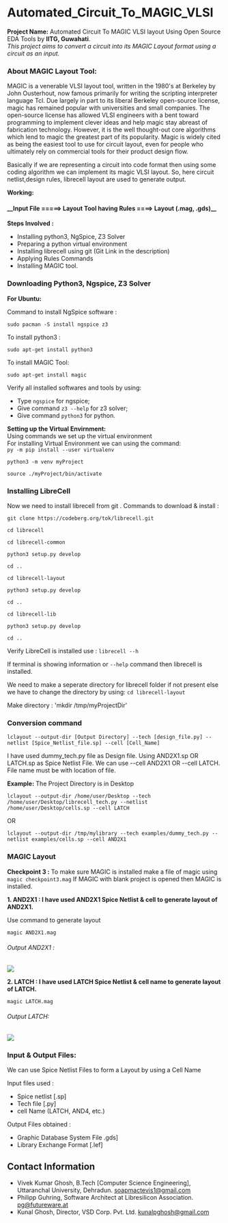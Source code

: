 # Automated_Circuit_To_MAGIC_VLSI
__Project Name:__ Automated Circuit To MAGIC VLSI layout Using Open Source EDA Tools by __IITG, Guwahati__.<br>
<i>This project aims to convert a circuit into its MAGIC Layout format using a circuit as an input. </i>

<h3>About MAGIC Layout Tool: </h3>
<p>MAGIC is a venerable VLSI layout tool, written in the 1980's at Berkeley by John Ousterhout, now famous primarily for writing the scripting interpreter language Tcl. Due largely in part to its liberal Berkeley open-source license, magic has remained popular with universities and small companies. The open-source license has allowed VLSI engineers with a bent toward programming to implement clever ideas and help magic stay abreast of fabrication technology. However, it is the well thought-out core algorithms which lend to magic the greatest part of its popularity. Magic is widely cited as being the easiest tool to use for circuit layout, even for people who ultimately rely on commercial tools for their product design flow. </p>

Basically if we are representing a circuit into code format then using some coding algorithm we can implement its magic VLSI layout.
So, here circuit netlist,design rules, librecell layout are used to generate output.

__Working:__

<h4>
__Input File  =====>   Layout Tool having Rules  ====>  Layout (.mag, .gds)__
</h4>

__Steps Involved :__

- Installing python3, NgSpice, Z3 Solver
- Preparing a python virtual environment
- Installing librecell using git (Git Link in the description)
- Applying Rules Commands 
- Installing MAGIC tool.

### Downloading Python3, Ngspice, Z3 Solver 

__For Ubuntu:__

Command to install NgSpice software : 
```
sudo pacman -S install ngspice z3
```

To install python3 : 
```
sudo apt-get install python3
```

To install MAGIC Tool:

```
sudo apt-get install magic
```

Verify all installed softwares and tools by using:

- Type `ngspice` for ngspice; 
- Give command `z3 --help` for z3 solver;
- Give command `python3` for python.


__Setting up the Virtual Envirnment:__<br>
Using commands we set up the virtual environment<br>
For installing Virtual Environment we can using the command:<br>
`py -m pip install --user virtualenv`

```
python3 -m venv myProject

source ./myProject/bin/activate
```

### Installing LibreCell

Now we need to install librecell from git .
Commands to download & install :

```
git clone https://codeberg.org/tok/librecell.git

cd librecell
```

```
cd librecell-common

python3 setup.py develop

cd ..
```

```
cd librecell-layout

python3 setup.py develop

cd ..
```

```
cd librecell-lib

python3 setup.py develop

cd ..
```

Verify LibreCell is installed use :
`librecell --h`

If terminal is showing information or `--help` command then librecell is installed.

We need to make a seperate directory for librecell folder if not present else we have to change the directory by using:
 `cd librecell-layout`
 
 
 Make directory :
 'mkdir /tmp/myProjectDir'
 
 ### Conversion command
 
 ```
 lclayout --output-dir [Output Directory] --tech [design_file.py] --netlist [Spice_Netlist_file.sp] --cell [Cell_Name]
 ````
 
 I have used dummy_tech.py file as Design file. Using AND2X1.sp OR LATCH.sp as Spice Netlist File. We can use --cell AND2X1  OR   --cell LATCH.
 File name must be with location of file.<br>
 
 __Example:__ The Project Directory is in Desktop
 ```
 lclayout --output-dir /home/user/Desktop --tech /home/user/Desktop/librecell_tech.py --netlist /home/user/Desktop/cells.sp --cell LATCH
 ```
 OR 
 
 ```
 lclayout --output-dir /tmp/mylibrary --tech examples/dummy_tech.py --netlist examples/cells.sp --cell AND2X1
 
 ```
 
 ### MAGIC Layout 
 
 __Checkpoint 3 :__ To make sure MAGIC is installed make a file of magic using `magic checkpoint3.mag`
 If MAGIC with blank project is opened then MAGIC is installed.
 
 __1. AND2X1 : I have used AND2X1 Spice Netlist & cell to generate layout of AND2X1.__
 
 Use command to generate layout 
 
 ```
 magic AND2X1.mag
 ```
 
 <h6>Output AND2X1 :</h6>
 
 <img src ="https://github.com/itsvivekghosh/automated-circuit-to-MAGIC-vlsi-using-eda-tool/blob/master/Images/Output_AND2X1_SS.png">
 
 __2. LATCH : I have used LATCH Spice Netlist & cell name to generate layout of LATCH.__
 
 ```
 magic LATCH.mag
 ```
 
 <h6>Output LATCH:</h6>
 
 <img src ="https://github.com/itsvivekghosh/automated-circuit-to-MAGIC-vlsi-using-eda-tool/blob/master/Images/LATCH.png">
 
 ### Input & Output Files:
 We can use Spice Netlist Files to form a Layout by using a Cell Name<br>
 
 Input files used :   
 - Spice netlist [.sp]
 - Tech file [.py]
 - cell Name (LATCH, AND4, etc.)
                      
 Output Files obtained :  
 - Graphic Database System File .gds]
 - Library Exchange Format [.lef]
 
 ## Contact Information 
 
 - Vivek Kumar Ghosh, B.Tech [Computer Science Engineering], Uttaranchal University, Dehradun. soapmactevis1@gmail.com
 - Philipp Guhring, Software Architect at Libresilicon Association. pg@futureware.at
 - Kunal Ghosh, Director, VSD Corp. Pvt. Ltd. kunalpghosh@gmail.com
